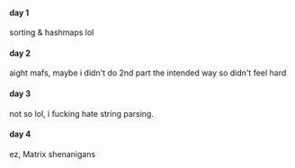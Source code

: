 #### day 1
sorting & hashmaps lol

#### day 2
aight mafs, maybe i didn't do 2nd part the intended way so didn't feel hard

#### day 3
not so lol, i fucking hate string parsing.

#### day 4
ez, Matrix shenanigans
